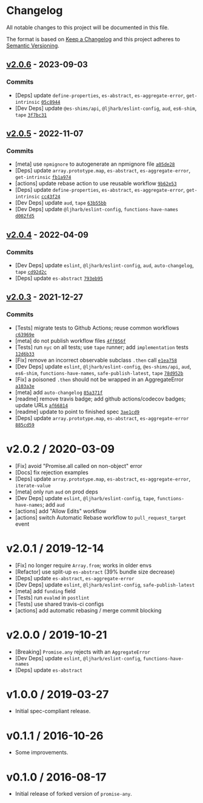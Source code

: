 # Changelog

All notable changes to this project will be documented in this file.

The format is based on [Keep a Changelog](https://keepachangelog.com/en/1.0.0/)
and this project adheres to [Semantic Versioning](https://semver.org/spec/v2.0.0.html).

## [v2.0.6](https://github.com/es-shims/Promise.any/compare/v2.0.5...v2.0.6) - 2023-09-03

### Commits

- [Deps] update `define-properties`, `es-abstract`, `es-aggregate-error`, `get-intrinsic` [`05c8944`](https://github.com/es-shims/Promise.any/commit/05c8944972c0d880a9abc2d74cd8f7152e82839d)
- [Dev Deps] update `@es-shims/api`, `@ljharb/eslint-config`, `aud`, `es6-shim`, `tape` [`3f7bc31`](https://github.com/es-shims/Promise.any/commit/3f7bc3132647da578daa4836830cff879aaab052)

## [v2.0.5](https://github.com/es-shims/Promise.any/compare/v2.0.4...v2.0.5) - 2022-11-07

### Commits

- [meta] use `npmignore` to autogenerate an npmignore file [`a05de28`](https://github.com/es-shims/Promise.any/commit/a05de28a21582aac7695299a5bec69540ff0bccd)
- [Deps] update `array.prototype.map`, `es-abstract`, `es-aggregate-error`, `get-intrinsic` [`fb1a974`](https://github.com/es-shims/Promise.any/commit/fb1a974a9aaa555da72d88764e01d66709dd52a0)
- [actions] update rebase action to use reusable workflow [`9b62e53`](https://github.com/es-shims/Promise.any/commit/9b62e53eb436363fea9c00d33df50cebd216f978)
- [Deps] update `define-properties`, `es-abstract`, `es-aggregate-error`, `get-intrinsic` [`cc43f24`](https://github.com/es-shims/Promise.any/commit/cc43f240fc265e160e7f0991f71d75fef5dab000)
- [Dev Deps] update `aud`, `tape` [`63b55bb`](https://github.com/es-shims/Promise.any/commit/63b55bb2bfd1dd3dbb6fb6fab0e61666067f6cee)
- [Dev Deps] update `@ljharb/eslint-config`, `functions-have-names` [`d002fd5`](https://github.com/es-shims/Promise.any/commit/d002fd532267ffead2edac8354d6a967e0042354)

## [v2.0.4](https://github.com/es-shims/Promise.any/compare/v2.0.3...v2.0.4) - 2022-04-09

### Commits

- [Dev Deps] update `eslint`, `@ljharb/eslint-config`, `aud`, `auto-changelog`, `tape` [`cd92d2c`](https://github.com/es-shims/Promise.any/commit/cd92d2cbdd9b590063f49a24dfaaae34b16ffd47)
- [Deps] update `es-abstract` [`793eb95`](https://github.com/es-shims/Promise.any/commit/793eb95ac43def5ad44bcf814e83d649cd9e0555)

## [v2.0.3](https://github.com/es-shims/Promise.any/compare/v2.0.2...v2.0.3) - 2021-12-27

### Commits

- [Tests] migrate tests to Github Actions; reuse common workflows [`c63969e`](https://github.com/es-shims/Promise.any/commit/c63969e02b2d67a1e911f7bf1e42f20d9d0c2b1d)
- [meta] do not publish workflow files [`4ff056f`](https://github.com/es-shims/Promise.any/commit/4ff056feb0710f962008645babf0461de6379bc5)
- [Tests] run `nyc` on all tests; use `tape` runner; add `implementation` tests [`12d6b33`](https://github.com/es-shims/Promise.any/commit/12d6b330d0ec8818e3485476db2ee613af83a212)
- [Fix] remove an incorrect observable subclass `.then` call [`e1ea758`](https://github.com/es-shims/Promise.any/commit/e1ea7587f44bf62a441ce4ddf5e792df18ba9bb0)
- [Dev Deps] update `eslint`, `@ljharb/eslint-config`, `@es-shims/api`, `aud`, `es6-shim`, `functions-have-names`, `safe-publish-latest`, `tape` [`78d952b`](https://github.com/es-shims/Promise.any/commit/78d952b471459029830d66e28aed8b6c2aa4c8a6)
- [Fix] a poisoned `.then` should not be wrapped in an AggregateError [`a103a3e`](https://github.com/es-shims/Promise.any/commit/a103a3ef713c3b15245a11d8fda832246118012e)
- [meta] add `auto-changelog` [`85a371f`](https://github.com/es-shims/Promise.any/commit/85a371f9f40f2b60dc6db5619f46d3041a20dc36)
- [readme] remove travis badge; add github actions/codecov badges; update URLs [`af66814`](https://github.com/es-shims/Promise.any/commit/af668149cd90f8570fc3098324d86c32f4233c87)
- [readme] update to point to finished spec [`3ae1cd9`](https://github.com/es-shims/Promise.any/commit/3ae1cd935b572e0e357ab275aa1c24733474ca21)
- [Deps] update `array.prototype.map`, `es-abstract`, `es-aggregate-error` [`885cd59`](https://github.com/es-shims/Promise.any/commit/885cd5905d90ca14a6b9a0597ac8a4590824ef28)

<!-- auto-changelog-above -->
v2.0.2 / 2020-03-09
=================
  * [Fix] avoid "Promise.all called on non-object" error
  * [Docs] fix rejection examples
  * [Deps] update `array.prototype.map`, `es-abstract`, `es-aggregate-error`, `iterate-value`
  * [meta] only run `aud` on prod deps
  * [Dev Deps] update `eslint`, `@ljharb/eslint-config`, `tape`, `functions-have-names`; add `aud`
  * [actions] add "Allow Edits" workflow
  * [actions] switch Automatic Rebase workflow to `pull_request_target` event

v2.0.1 / 2019-12-14
=================
  * [Fix] no longer require `Array.from`; works in older envs
  * [Refactor] use split-up `es-abstract` (39% bundle size decrease)
  * [Deps] update `es-abstract`, `es-aggregate-error`
  * [Dev Deps] update `eslint`, `@ljharb/eslint-config`, `safe-publish-latest`
  * [meta] add `funding` field
  * [Tests] run `evalmd` in `postlint`
  * [Tests] use shared travis-ci configs
  * [actions] add automatic rebasing / merge commit blocking

v2.0.0 / 2019-10-21
=================
  * [Breaking] `Promise.any` rejects with an `AggregateError`
  * [Dev Deps] update `eslint`, `@ljharb/eslint-config`, `functions-have-names`
  * [Deps] update `es-abstract`

v1.0.0 / 2019-03-27
=================
  * Initial spec-compliant release.

v0.1.1 / 2016-10-26
=================
  * Some improvements.

v0.1.0 / 2016-08-17
=================
  * Initial release of forked version of `promise-any`.
